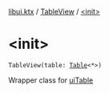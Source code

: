 [libui.ktx](../README.md) / [TableView](README.md) / [&lt;init&gt;](-init-.md)

# &lt;init&gt;

`TableView(table: `[`Table`](../-table/README.md)`<*>)`

Wrapper class for [uiTable](../../libui/ui-table.md)


